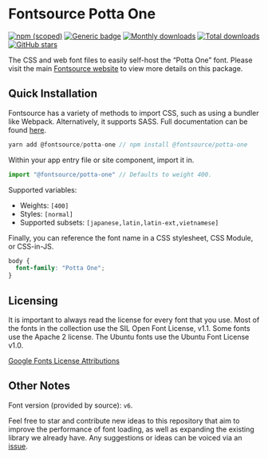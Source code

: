 # Fontsource Potta One

[![npm (scoped)](https://img.shields.io/npm/v/@fontsource/potta-one?color=brightgreen)](https://www.npmjs.com/package/@fontsource/potta-one) [![Generic badge](https://img.shields.io/badge/fontsource-passing-brightgreen)](https://github.com/fontsource/fontsource) [![Monthly downloads](https://badgen.net/npm/dm/@fontsource/potta-one)](https://github.com/fontsource/fontsource) [![Total downloads](https://badgen.net/npm/dt/@fontsource/potta-one)](https://github.com/fontsource/fontsource) [![GitHub stars](https://img.shields.io/github/stars/fontsource/fontsource.svg?style=social&label=Star)](https://github.com/fontsource/fontsource/stargazers)

The CSS and web font files to easily self-host the “Potta One” font. Please visit the main [Fontsource website](https://fontsource.org/fonts/potta-one) to view more details on this package.

## Quick Installation

Fontsource has a variety of methods to import CSS, such as using a bundler like Webpack. Alternatively, it supports SASS. Full documentation can be found [here](https://fontsource.org/docs/introduction).

```javascript
yarn add @fontsource/potta-one // npm install @fontsource/potta-one
```

Within your app entry file or site component, import it in.

```javascript
import "@fontsource/potta-one" // Defaults to weight 400.
```

Supported variables:

- Weights: `[400]`
- Styles: `[normal]`
- Supported subsets: `[japanese,latin,latin-ext,vietnamese]`

Finally, you can reference the font name in a CSS stylesheet, CSS Module, or CSS-in-JS.

```css
body {
  font-family: "Potta One";
}
```

## Licensing

It is important to always read the license for every font that you use.
Most of the fonts in the collection use the SIL Open Font License, v1.1. Some fonts use the Apache 2 license. The Ubuntu fonts use the Ubuntu Font License v1.0.

[Google Fonts License Attributions](https://fonts.google.com/attribution)

## Other Notes

Font version (provided by source): `v6`.

Feel free to star and contribute new ideas to this repository that aim to improve the performance of font loading, as well as expanding the existing library we already have. Any suggestions or ideas can be voiced via an [issue](https://github.com/fontsource/fontsource/issues).
